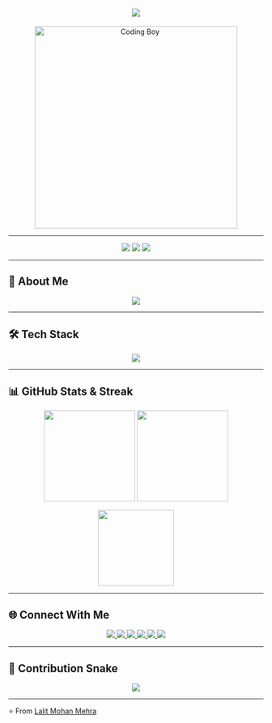 <!-- Profile Header -->
<h1 align="center">
  <img src="https://readme-typing-svg.herokuapp.com?font=Orbitron&size=35&duration=3000&color=00FFFF&center=true&vCenter=true&width=600&lines=Hi+👋,+I'm+Lalit+Mohan+Mehra;💻+Passionate+Developer;🚀+Exploring+Tech+World;🔥+Always+Learning+New+Things" />
</h1>

<!-- Animated Boy Coding -->
<p align="center">
  <img src="https://user-images.githubusercontent.com/69011963/137184767-79a13ec7-1bb3-4341-a6da-3a149c9c159a.gif" alt="Coding Boy" width="400"/>
</p>

---

<!-- Profile Badges -->
<p align="center">
  <img src="https://komarev.com/ghpvc/?username=lalit-mehra703&label=Profile%20Views&color=blueviolet&style=flat-square" />
  <img src="https://img.shields.io/github/followers/lalit-mehra703?label=Followers&style=flat-square&color=red" />
  <img src="https://img.shields.io/github/stars/lalit-mehra703?label=Stars&style=flat-square&color=yellow" />
</p>

---

## 🚀 About Me
<p align="center">
  <img src="https://readme-typing-svg.herokuapp.com?size=22&duration=4000&color=FF00FF&center=true&vCenter=true&width=600&lines=💻+Coding+Enthusiast;🌱+Learning+Full-Stack+Development;🎯+Focused+on+Building+Projects;⚡+Always+Curious+to+Learn+More" />
</p>

---

## 🛠️ Tech Stack
<p align="center">
  <img src="https://skillicons.dev/icons?i=html,css,js,react,nodejs,express,mysql,mongodb,git,github,vscode" />
</p>

---

## 📊 GitHub Stats & Streak
<p align="center">
  <img src="https://github-readme-stats.vercel.app/api?username=lalit-mehra703&show_icons=true&theme=tokyonight" height="180px" />
  <img src="https://github-readme-streak-stats.herokuapp.com/?user=lalit-mehra703&theme=tokyonight" height="180px" />
</p>

<p align="center">
  <img src="https://github-readme-stats.vercel.app/api/top-langs/?username=lalit-mehra703&layout=compact&theme=tokyonight" height="150px" />
</p>

---

## 🌐 Connect With Me
<p align="center">

  <a href="https://github.com/lalit-mehra703">
    <img src="https://img.shields.io/badge/GitHub-100000?style=for-the-badge&logo=github&logoColor=white" />
  </a>

  <a href="https://linkedin.com/in/your-link">
    <img src="https://img.shields.io/badge/LinkedIn-0077B5?style=for-the-badge&logo=linkedin&logoColor=white" />
  </a>

  <a href="https://leetcode.com/your-username">
    <img src="https://img.shields.io/badge/LeetCode-FFA116?style=for-the-badge&logo=leetcode&logoColor=black" />
  </a>

  <a href="https://www.codechef.com/users/your-username">
    <img src="https://img.shields.io/badge/CodeChef-5B4638?style=for-the-badge&logo=codechef&logoColor=white" />
  </a>

  <a href="https://www.codolio.com/your-username">
    <img src="https://img.shields.io/badge/Codolio-000000?style=for-the-badge&logo=codeforces&logoColor=white" />
  </a>

  <a href="https://codeninjas.com/your-username">
    <img src="https://img.shields.io/badge/CodeNinjas-0088CC?style=for-the-badge&logo=nintendo&logoColor=white" />
  </a>

</p>

---

## 🐍 Contribution Snake
<p align="center">
  <img src="https://raw.githubusercontent.com/lalit-mehra703/lalit-mehra703/output/github-contribution-grid-snake.svg" />
</p>

---

⭐️ From [Lalit Mohan Mehra](https://github.com/lalit-mehra703)
